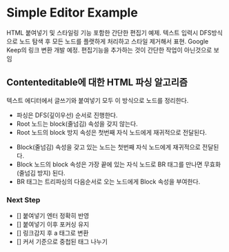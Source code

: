 # Simple Editor Example

HTML 붙여넣기 및 스타일링 기능 포함한 간단한 편집기 예제. 텍스트 입력시 DFS방식으로 노드 탐색 후 모든 노드를 플랫하게 처리하고 스타일 제거해서 표현. Google Keep의 링크 변환 개발 예정. 편집기능을 추가하는 것이 간단한 작업이 아닌것으로 보임

## Contenteditable에 대한 HTML 파싱 알고리즘
텍스트 에디터에서 글쓰기와 붙여넣기 모두 이 방식으로 노드를 정리한다.
- 파싱은 DFS(깊이우선) 순서로 진행한다.
- Root 노드는 block(줄넘김) 속성을 갖지 않는다.
- Root 노드의 block 방지 속성은 첫번째 자식 노드에게 재귀적으로 전달된다.
<!-- - Root 노드의 block 방지 속성은 가장 끝에 있는 자식 노드로 BR 태그를 만나면 무효화(줄넘김) 된다. -->
- Block(줄넘김) 속성을 갖고 있는 노드는 첫번째 자식 노드에게 재귀적으로 전달된다.
- Block 노드의 block 속성은 가장 끝에 있는 자식 노드로 BR 태그를 만나면 무효화(줄넘김 방지) 된다.
- BR 태그는 트리파싱의 다음순서로 오는 노드에게 Block 속성을 부여한다.

### Next Step
- [] 붙여넣기 엔터 정확히 반영
- [] 붙여넣기 이후 포커싱 유지
- [] 링크감지 후 a 태그로 변환
- [] 커서 기준으로 중첩된 태그 나누기